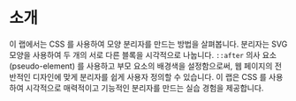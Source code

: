 # 소개

이 랩에서는 CSS 를 사용하여 모양 분리자를 만드는 방법을 살펴봅니다. 분리자는 SVG 모양을 사용하여 두 개의 서로 다른 블록을 시각적으로 나눕니다. `::after` 의사 요소 (pseudo-element) 를 사용하고 부모 요소의 배경색을 설정함으로써, 웹 페이지의 전반적인 디자인에 맞게 분리자를 쉽게 사용자 정의할 수 있습니다. 이 랩은 CSS 를 사용하여 시각적으로 매력적이고 기능적인 분리자를 만드는 실습 경험을 제공합니다.
